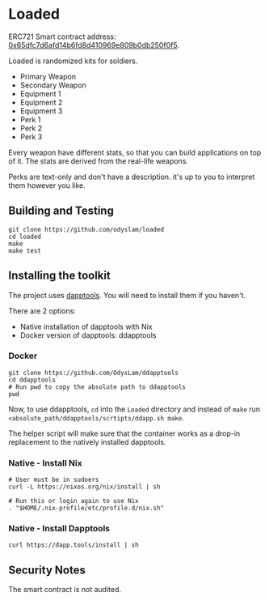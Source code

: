 # Loaded

ERC721 Smart contract address: [0x65dfc7d6afd14b6fd8d410969e809b0db250f0f5](https://etherscan.io/address/0x65dfc7d6afd14b6fd8d410969e809b0db250f0f5).

Loaded is randomized kits for soldiers.

- Primary Weapon
- Secondary Weapon
- Equipment 1
- Equipment 2
- Equipment 3
- Perk 1
- Perk 2
- Perk 3

Every weapon have different stats, so that you can build applications on top of it. The stats are derived from the real-life weapons.

Perks are text-only and don't have a description. it's up to you to interpret them however you like.

## Building and Testing
```
git clone https://github.com/odyslam/loaded
cd loaded
make
make test
```

## Installing the toolkit

The project uses [dapptools](https://github.com/dapphub/dapptools). You will need to install them if you haven't.

There are 2 options:

- Native installation of dapptools with Nix
- Docker version of dapptools: ddapptools

### Docker

```
git clone https://github.com/OdysLam/ddapptools
cd ddapptools
# Run pwd to copy the absolute path to ddapptools
pwd
```

Now, to use ddapptools, `cd` into the `Loaded` directory and instead of `make` run `<absolute_path/ddapptools/scrtipts/ddapp.sh make`.

The helper script will make sure that the container works as a drop-in replacement to the natively installed dapptools.

### Native - Install Nix

```
# User must be in sudoers
curl -L https://nixos.org/nix/install | sh

# Run this or login again to use Nix
. "$HOME/.nix-profile/etc/profile.d/nix.sh"
```

### Native - Install Dapptools

```
curl https://dapp.tools/install | sh
```

## Security Notes

The smart contract is not audited.



